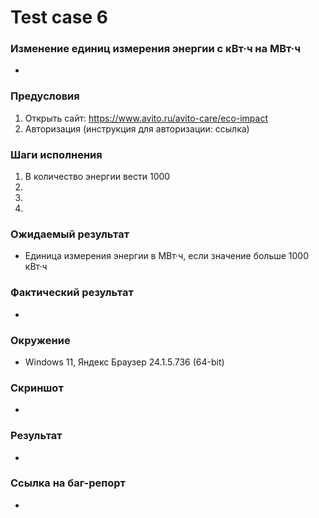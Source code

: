# Test case 6

### Изменение единиц измерения энергии с кВт·ч на МВт·ч
* 

### Предусловия

1. Открыть сайт: https://www.avito.ru/avito-care/eco-impact
2. Авторизация (инструкция для авторизации: ссылка)
### Шаги исполнения

1. В количество энергии вести 1000
1. 
1.  
1. 
### Ожидаемый результат
* Единица измерения энергии в МВт·ч, если значение больше 1000 кВт·ч

### Фактический результат
* 


### Окружение
* Windows 11, Яндекс Браузер 24.1.5.736 (64-bit)  



### Скриншот
* 

### Результат
* 

### Ссылка на баг-репорт
* 
